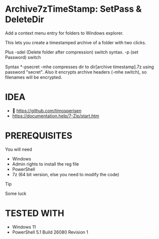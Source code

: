 # Archive7zTimeStamp: SetPass & DeleteDir

Add a context menu entry for folders to Windows explorer. 

This lets you create a timestamped archive of a folder with two clicks.

Plus -sdel (Delete folder after compression) switch syntax.
-p (set Password) switch

Syntax
*-psecret -mhe
compresses dir to dir[archive timestamp].7z using password "secret". Also it encrypts archive headers (-mhe switch), so filenames will be encrypted.


# IDEA
* :vulcan_salute: https://github.com/timosperisen
* https://documentation.help/7-Zip/start.htm

# PREREQUISITES
You will need
* Windows
* Admin rights to install the reg file
* PowerShell
* 7z (64 bit version, else you need to modify the code)
> [!TIP]
> Some luck

# TESTED WITH
* Windows 11
* PowerShell 5.1 Build 26080 Revision 1
